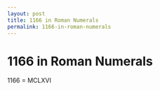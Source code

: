 ```yaml
---
layout: post
title: 1166 in Roman Numerals
permalink: 1166-in-roman-numerals
---
```


# 1166 in Roman Numerals

1166 = MCLXVI
